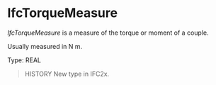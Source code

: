 # IfcTorqueMeasure

_IfcTorqueMeasure_ is a measure of the torque or moment of a couple.

Usually measured in N m.

Type: REAL

> HISTORY New type in IFC2x.
